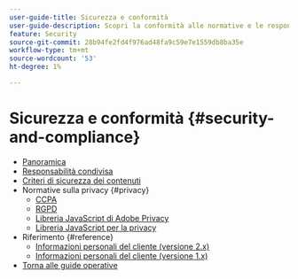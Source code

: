 ```yaml
---
user-guide-title: Sicurezza e conformità
user-guide-description: Scopri la conformità alle normative e le responsabilità degli esercenti per la gestione di un progetto Adobe Commerce sicuro.
feature: Security
source-git-commit: 28b94fe2fd4f976ad48fa9c59e7e1559db8ba35e
workflow-type: tm+mt
source-wordcount: '53'
ht-degree: 1%

---
```



# Sicurezza e conformità {#security-and-compliance}

- [Panoramica](overview.md)
- [Responsabilità condivisa](shared-responsibility.md)
- [Criteri di sicurezza dei contenuti](content-security-policy.md)
- Normative sulla privacy {#privacy}
   - [CCPA](privacy/ccpa.md)
   - [RGPD](privacy/gdpr.md)
   - [Libreria JavaScript di Adobe Privacy](privacy/adobe-javascript-library.md)
   - [Libreria JavaScript per la privacy](privacy/javascript-library.md)
- Riferimento {#reference}
   - [Informazioni personali del cliente (versione 2.x)](privacy/data-m2.md)
   - [Informazioni personali del cliente (versione 1.x)](privacy/data-m1.md)
- [Torna alle guide operative](https://experienceleague.adobe.com/docs/commerce-operations/operational-guides/home.html?lang=it)
